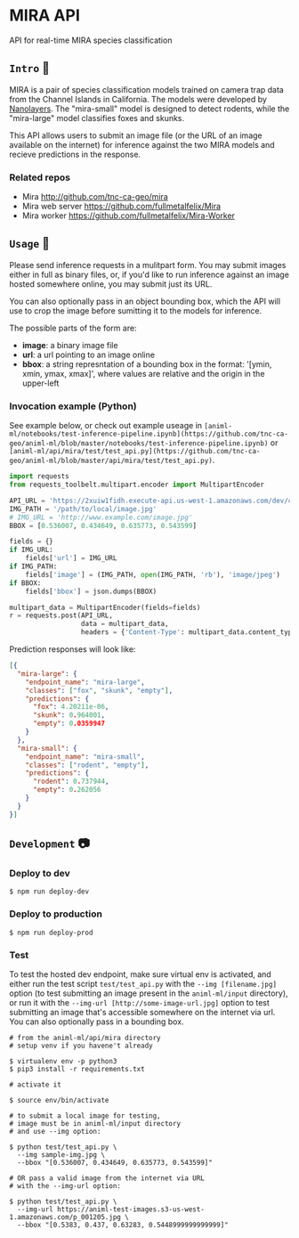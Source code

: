 # MIRA API
API for real-time MIRA species classification

## `Intro` :fox_face:
MIRA is a pair of species classification models trained on camera trap data from 
the Channel Islands in California. The models were developed by 
[Nanolayers](http://www.nanolayers.com/). The "mira-small" model is designed to 
detect rodents, while the "mira-large" model classifies foxes and skunks.  

This API allows users to submit an image file (or the URL of an image available 
on the internet) for inference against the two MIRA models and recieve 
predictions in the response. 

### Related repos
- Mira                http://github.com/tnc-ca-geo/mira
- Mira web server     https://github.com/fullmetalfelix/Mira
- Mira worker         https://github.com/fullmetalfelix/Mira-Worker


## `Usage` :rat:
Please send inference requests in a mulitpart form. You may submit images 
either in full as binary files, or, if you'd like to run inference against an 
image hosted somewhere online, you may submit just its URL.

You can also optionally pass in an object bounding box, which the API will use 
to crop the image before sumitting it to the models for inference.

The possible parts of the form are:
- **image**: a binary image file
- **url**: a url pointing to an image online
- **bbox**: a string represntation of a bounding box in the format: 
  '[ymin, xmin, ymax, xmax]', where values are relative and the 
  origin in the upper-left

### Invocation example (Python)
See example below, or check out example useage in 
```[animl-ml/notebooks/test-inference-pipeline.ipynb](https://github.com/tnc-ca-geo/animl-ml/blob/master/notebooks/test-inference-pipeline.ipynb)``` or 
```[animl-ml/api/mira/test/test_api.py](https://github.com/tnc-ca-geo/animl-ml/blob/master/api/mira/test/test_api.py)```. 

```python
import requests
from requests_toolbelt.multipart.encoder import MultipartEncoder

API_URL = 'https://2xuiw1fidh.execute-api.us-west-1.amazonaws.com/dev/classify'
IMG_PATH = '/path/to/local/image.jpg'
# IMG_URL = 'http://www.example.com/image.jpg'
BBOX = [0.536007, 0.434649, 0.635773, 0.543599]

fields = {}
if IMG_URL:
    fields['url'] = IMG_URL
if IMG_PATH:
    fields['image'] = (IMG_PATH, open(IMG_PATH, 'rb'), 'image/jpeg')
if BBOX:
    fields['bbox'] = json.dumps(BBOX)

multipart_data = MultipartEncoder(fields=fields)
r = requests.post(API_URL,
                  data = multipart_data,
                  headers = {'Content-Type': multipart_data.content_type})
```

Prediction responses will look like:

```json
[{
  "mira-large": {
    "endpoint_name": "mira-large",
    "classes": ["fox", "skunk", "empty"],
    "predictions": {
      "fox": 4.20211e-06,
      "skunk": 0.964001,
      "empty": 0.0359947
    }
  },
  "mira-small": {
    "endpoint_name": "mira-small",
    "classes": ["rodent", "empty"],
    "predictions": {
      "rodent": 0.737944,
      "empty": 0.262056
    }
  }
}]
```

## `Development` :camera:

### Deploy to dev
```shell
$ npm run deploy-dev
```

### Deploy to production
```shell
$ npm run deploy-prod
```

### Test
To test the hosted dev endpoint, make sure virtual env is activated, and either 
run the test script ```test/test_api.py``` with the ```--img [filename.jpg]``` 
option (to test submitting an image present in the ```animl-ml/input``` 
directory), or run it with the ```--img-url [http://some-image-url.jpg]``` 
option to test submitting an image that's accessible somewhere on the internet 
via url. You can also optionally pass in a bounding box.

```shell
# from the animl-ml/api/mira directory
# setup venv if you havene't already

$ virtualenv env -p python3
$ pip3 install -r requirements.txt

# activate it

$ source env/bin/activate

# to submit a local image for testing,
# image must be in animl-ml/input directory
# and use --img option:

$ python test/test_api.py \
  --img sample-img.jpg \
  --bbox "[0.536007, 0.434649, 0.635773, 0.543599]"

# OR pass a valid image from the internet via URL
# with the --img-url option:

$ python test/test_api.py \
  --img-url https://animl-test-images.s3-us-west-1.amazonaws.com/p_001205.jpg \
  --bbox "[0.5383, 0.437, 0.63283, 0.5448999999999999]"

```


